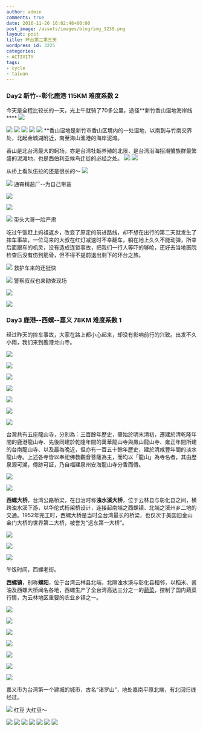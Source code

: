 ```yaml
---
author: admin
comments: true
date: 2016-11-26 16:02:48+00:00
post_image: /assets/images/blog/img_3239.png
layout: post
title: 环台第二第三天
wordpress_id: 3225
categories:
- ACTIVITY
tags:
- cycle
- taiwan
---
```


### **Day2 新竹--彰化鹿港 115KM 难度系数 2**


今天是全程比较长的一天，光上午就骑了70多公里，途径**新竹香山湿地海岸线****
![]({{site.baseurl}}/assets/images/blog/img_3279.jpg)

![]({{site.baseurl}}/assets/images/blog/img_3268.jpg)
![]({{site.baseurl}}/assets/images/blog/dsc_5504.jpg)
![]({{site.baseurl}}/assets/images/blog/img_3250.jpg)
![]({{site.baseurl}}/assets/images/blog/img_3223.jpg)
![]({{site.baseurl}}/assets/images/blog/img_3222.jpg)
**香山湿地是新竹市香山区境内的一处湿地，以南到与竹南交界处，北起金城湖附近，南至海山渔港的海岸泥滩。

香山是北台湾最大的蚵场，亦是台湾牡蛎养殖的北限，是台湾沿海招潮蟹族群最繁盛的泥滩地，也是西伯利亚候鸟迁徙的必经之处。
![]({{site.baseurl}}/assets/images/blog/img_3222.jpg)
![]({{site.baseurl}}/assets/images/blog/dsc_5191.jpg)

从桥上看队伍拉的还是很长的～
![]({{site.baseurl}}/assets/images/blog/dsc_5202.jpg)

![]({{site.baseurl}}/assets/images/blog/img_3239.jpg)
通霄精盐厂--为自己带盐

![]({{site.baseurl}}/assets/images/blog/dsc_5388.jpg)

![]({{site.baseurl}}/assets/images/blog/dsc_5408.jpg)

![]({{site.baseurl}}/assets/images/blog/dsc_5446.jpg)
带头大哥一脸严肃

吃过午饭赶上妈祖返乡，改变了原定的前进路线，却不想在出行的第二天就发生了摔车事故，一位马来的大叔在红灯减速时不幸翻车，躺在地上久久不能动弹，所幸后面跟车的机灵，没有造成连锁事故，把我们一行人等吓的够呛，还好去当地医院检查后没有伤到筋骨，但不得不提前退出剩下的环台之旅。

![]({{site.baseurl}}/assets/images/blog/img_3249.jpg)
救护车来的还挺快

![]({{site.baseurl}}/assets/images/blog/img_3250.jpg)
警察叔叔也来勘查现场

![]({{site.baseurl}}/assets/images/blog/img_3261.jpg)

![]({{site.baseurl}}/assets/images/blog/img_3268.jpg)


### **Day3 鹿港--西螺--嘉义 78KM 难度系数 1**


经过昨天的摔车事故，大家在路上都小心起来，却没有影响前行的兴致。出发不久小雨，我们来到鹿港龙山寺。

![]({{site.baseurl}}/assets/images/blog/img_3340.jpg)

![]({{site.baseurl}}/assets/images/blog/dsc_5669.jpg)

![]({{site.baseurl}}/assets/images/blog/dsc_5740.jpg)

![]({{site.baseurl}}/assets/images/blog/dsc_5702.jpg)

![]({{site.baseurl}}/assets/images/blog/img_3298.jpg)

![]({{site.baseurl}}/assets/images/blog/img_6832.jpg)

![]({{site.baseurl}}/assets/images/blog/img_3287.jpg)


台灣共有五座龍山寺，分別為：三百餘年歷史，肇始於明末清初，遷建於清乾隆年間的鹿港龍山寺、先後同建於乾隆年間的萬華龍山寺與鳳山龍山寺、雍正年間所建的台南龍山寺、以及最為晚近，但亦有一百五十餘年歷史，建於清咸豐年間的淡水龍山寺。上述各寺皆以奉祀佛教觀音菩薩為主，而均以「龍山」為寺名者，其由歷泉源可溯，傳跡可証，乃自福建泉州安海龍山寺分香而傳。


![]({{site.baseurl}}/assets/images/blog/img_3292.jpg)

![]({{site.baseurl}}/assets/images/blog/dsc_5539.jpg)


**西螺大桥**，台湾公路桥梁，在日治时称**浊水溪大桥**，位于云林县与彰化县之间，横跨浊水溪下游，以华伦式桁架桥设计，连接起南端之西螺镇、北端之溪州乡二地的交通。1952年完工时，西螺大桥是当时全台湾最长的桥梁，也仅次于美国旧金山金门大桥的世界第二大桥，被誉为“远东第一大桥”。


![]({{site.baseurl}}/assets/images/blog/img_3306.jpg)

![]({{site.baseurl}}/assets/images/blog/dsc_5610.jpg)

![]({{site.baseurl}}/assets/images/blog/img_3450.jpg)

午饭时间，西螺老街。


**西螺镇**，别称**螺阳**，位于台湾云林县北端，北隔浊水溪与彰化县相邻，以稻米、酱油及西螺大桥闻名各地，西螺生产了全台湾高达三分之一的[蔬菜](https://zh.wikipedia.org/wiki/%E8%94%AC%E8%8F%9C)，控制了国内蔬菜行情，为云林地区重要的农业乡镇之一。


![]({{site.baseurl}}/assets/images/blog/img_3323.jpg)

![]({{site.baseurl}}/assets/images/blog/img_3320.jpg)

![]({{site.baseurl}}/assets/images/blog/img_3316.jpg)

![]({{site.baseurl}}/assets/images/blog/img_3315.jpg)

![]({{site.baseurl}}/assets/images/blog/img_3318.jpg)

![]({{site.baseurl}}/assets/images/blog/img_3319.jpg)

![]({{site.baseurl}}/assets/images/blog/img_3302.jpg)

嘉义市为台湾第一个建城的城市，古名“诸罗山”，地处嘉南平原北端，有北回归线经过。

![]({{site.baseurl}}/assets/images/blog/img_3357.jpg)
红豆 大红豆～

![]({{site.baseurl}}/assets/images/blog/img_3348.jpg)
![]({{site.baseurl}}/assets/images/blog/img_3350.jpg)
![]({{site.baseurl}}/assets/images/blog/img_3352.jpg)
![]({{site.baseurl}}/assets/images/blog/img_3353.jpg)
![]({{site.baseurl}}/assets/images/blog/img_3346.jpg)
![]({{site.baseurl}}/assets/images/blog/img_3345-1.jpg)
![]({{site.baseurl}}/assets/images/blog/img_3341-1.jpg)
